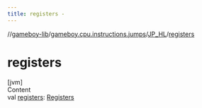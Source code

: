 ```yaml
---
title: registers -
---
```

//[gameboy-lib](../../index.md)/[gameboy.cpu.instructions.jumps](../index.md)/[JP_HL](index.md)/[registers](registers.md)



# registers  
[jvm]  
Content  
val [registers](registers.md): [Registers](../../gameboy.cpu/-registers/index.md)  



